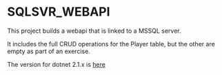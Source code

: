 # SQLSVR_WEBAPI

This project builds a webapi that is linked to a MSSQL server.

It includes the full CRUD operations for the Player table, but the other are empty as part of an exercise.

The version for dotnet 2.1.x is [here](/dotnet_core/SQLSVR_WEBAPI/dotnet-2.1.x/01-project-setup)